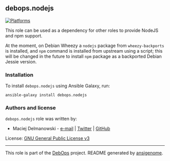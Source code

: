 ## debops.nodejs

[![Platforms](http://img.shields.io/badge/platforms-debian%20|%20ubuntu-lightgrey.svg)](#)

This role can be used as a dependency for other roles to provide NodeJS and
npm support.

At the moment, on Debian Wheezy a `nodejs` package from `wheezy-backports`
is installed, and `npm` command is installed from upstream using a script;
this will be changed in the future to install `npm` package as a backported
Debian Jessie version.

### Installation

To install `debops.nodejs` using Ansible Galaxy, run:

    ansible-galaxy install debops.nodejs



### Authors and license

`debops.nodejs` role was written by:

- Maciej Delmanowski - [e-mail](mailto:drybjed@gmail.com) | [Twitter](https://twitter.com/drybjed) | [GitHub](https://github.com/drybjed)


License: [GNU General Public License v3](https://tldrlegal.com/license/gnu-general-public-license-v3-(gpl-3))


***

This role is part of the [DebOps](http://debops.org/) project. README generated by [ansigenome](https://github.com/nickjj/ansigenome/).

